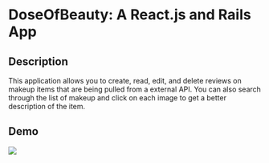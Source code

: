 # DoseOfBeauty: A React.js and Rails App 

## Description

This application allows you to create, read, edit, and delete reviews on makeup items that are being pulled from a external API. You can also search through the list of makeup and click on each image to get a better description of the item. 
## Demo
![](https://github.com/jojo10ox/Capstone/blob/main/images/Jo_s_project_-_gif_AdobeExpress.gif)
